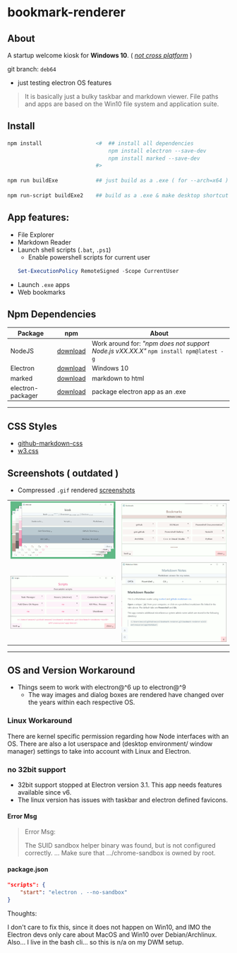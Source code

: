 # bookmark-renderer

## About

A startup welcome kiosk for **Windows 10**. ( *[not cross platform](#-linux-workaround)* )

git branch: ```deb64```
* just testing electron OS features

> It is basically just a bulky taskbar and markdown viewer. File paths and apps are based on the Win10 file system and application suite.

## Install

```ps1
npm install                 <#  ## install all dependencies
                                npm install electron --save-dev
                                npm install marked --save-dev
                            #>

npm run buildExe            ## just build as a .exe ( for --arch=x64 )

npm run-script buildExe2    ## build as a .exe & make desktop shortcut along with a startup link
```

## App features:

* File Explorer
* Markdown Reader
* Launch shell scripts (```.bat```, ```.ps1```)
    * Enable powershell scripts for current user
    ```ps1
    Set-ExecutionPolicy RemoteSigned -Scope CurrentUser
    ```
* Launch ```.exe``` apps
* Web bookmarks

## Npm Dependencies

| Package | npm | About |
|---|---|---|
|NodeJS|[download]( https://nodejs.org )|Work around for: *"npm does not support Node.js vXX.XX.X"* ```npm install npm@latest -g```|
|Electron|[download]( https://www.electronjs.org/ )|Windows 10|
|marked|[download]( https://www.npmjs.com/package/marked )|markdown to html|
|electron-packager|[download]( https://www.npmjs.com/package/electron-packager )|package electron app as an .exe|

---

## CSS Styles

* [github-markdown-css]( https://github.com/sindresorhus/github-markdown-css )
* [w3.css](https://www.w3schools.com/w3css/w3css_color_themes.asp)

## Screenshots ( outdated )

* Compressed ```.gif``` rendered [screenshots](screenshots/README.md)

|||
|:---:|:---:|
|![screenshots\group-colors-600x329.gif](screenshots/group-colors-600x329.gif)|![screenshots\bookmarks.gif](screenshots/bookmarks.gif)|
|![screenshots\scripts.gif](screenshots/scripts.gif)|![screenshots\kiosk-md.gif](screenshots/kiosk-md.gif)|

---

## OS and Version Workaround

* Things seem to work with electron@^6 up to electron@^9
    * The way images and dialog boxes are rendered have changed over the years within each respective OS.

### Linux Workaround

There are kernel specific permission regarding how Node interfaces with an OS. There are also  a lot userspace and (desktop environment/ window manager) settings to take into account with Linux and Electron.

### no 32bit support

* 32bit support stopped at Electron version 3.1. This app needs features available since v6.
* The linux version has issues with taskbar and electron defined favicons.

#### Error Msg

> Error Msg:
>
> The SUID sandbox helper binary was found, but is not configured correctly. ... Make sure that .../chrome-sandbox is owned by root.

#### package.json

```json
"scripts": {
    "start": "electron . --no-sandbox"
}
```

Thoughts:

I don't care to fix this, since it does not happen on Win10, and IMO the Electron devs only care about MacOS and Win10 over Debian/Archlinux. Also... I live in the bash cli... so this is n/a on my DWM setup.
